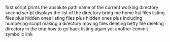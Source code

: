 first script prints the absolute path name of the current working directory
second script displays the list of the directory
bring me home
list files
listing files plus hidden ones
listing files plus hidden ones plus including numbering
script making a directory
moving files
deleting betty file
deleting directory in the tmp
how to go back
listing again
yet another commit
symbolic link


